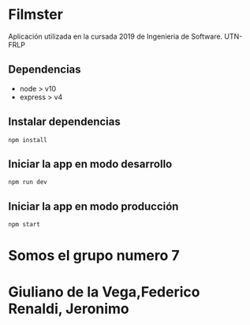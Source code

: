 # Filmster

Aplicación utilizada en la cursada 2019 de Ingenieria de Software. UTN-FRLP

## Dependencias

 - node > v10
 - express > v4

## Instalar dependencias

`npm install`

## Iniciar la app en modo desarrollo

`npm run dev`

## Iniciar la app en modo producción

`npm start`

<h1>
	Somos el grupo numero 7
</h1>
<h1>
	Giuliano de la Vega,Federico
    Renaldi, Jeronimo
</h1>
